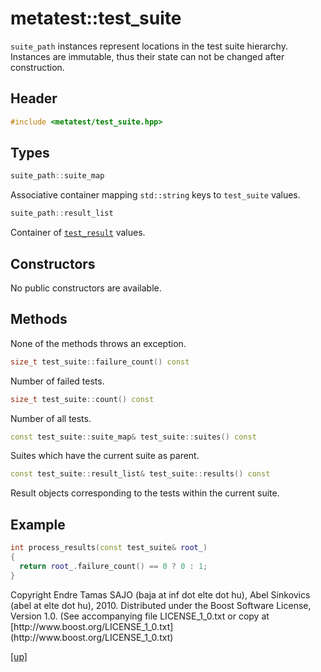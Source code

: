 # metatest::test_suite

`suite_path` instances represent locations in the test suite hierarchy.
Instances are immutable, thus their state can not be changed after
construction.

## Header

```cpp
#include <metatest/test_suite.hpp>
```

## Types

```cpp
suite_path::suite_map
```

Associative container mapping `std::string` keys to `test_suite` values.

```cpp
suite_path::result_list
```

Container of [`test_result`](test_result.html) values.

## Constructors

No public constructors are available.

## Methods

None of the methods throws an exception.

```cpp
size_t test_suite::failure_count() const
```

Number of failed tests.

```cpp
size_t test_suite::count() const
```

Number of all tests.

```cpp
const test_suite::suite_map& test_suite::suites() const
```

Suites which have the current suite as parent.

```cpp
const test_suite::result_list& test_suite::results() const
```

Result objects corresponding to the tests within the current suite.

## Example

```cpp
int process_results(const test_suite& root_)
{
  return root_.failure_count() == 0 ? 0 : 1;
}
```

<p class="copyright">
Copyright Endre Tamas SAJO (baja at inf dot elte dot hu),
Abel Sinkovics (abel at elte dot hu), 2010.
Distributed under the Boost Software License, Version 1.0.
(See accompanying file LICENSE_1_0.txt or copy at
[http://www.boost.org/LICENSE_1_0.txt](http://www.boost.org/LICENSE_1_0.txt)
</p>

[[up]](index.html)


